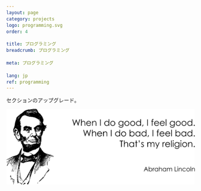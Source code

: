 ```yaml
---
layout: page
category: projects
logo: programming.svg
order: 4

title: プログラミング
breadcrumb: プログラミング

meta: プログラミング

lang: jp
ref: programming
---
```


セクションのアップグレード。 

<a data-fancybox="gallery" href="/img/programming/Lincoln.png"><img src="/img/programming/Lincoln.png" alt=""></a>
